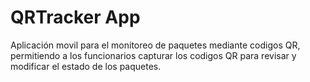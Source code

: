 # QRTracker App
Aplicación movil para el monitoreo de paquetes mediante codigos QR, permitiendo a los funcionarios capturar los codigos QR para revisar y modificar el estado de los paquetes.
